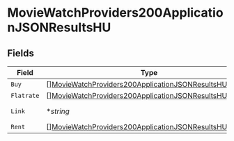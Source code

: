# MovieWatchProviders200ApplicationJSONResultsHU


## Fields

| Field                                                                                                                                         | Type                                                                                                                                          | Required                                                                                                                                      | Description                                                                                                                                   | Example                                                                                                                                       |
| --------------------------------------------------------------------------------------------------------------------------------------------- | --------------------------------------------------------------------------------------------------------------------------------------------- | --------------------------------------------------------------------------------------------------------------------------------------------- | --------------------------------------------------------------------------------------------------------------------------------------------- | --------------------------------------------------------------------------------------------------------------------------------------------- |
| `Buy`                                                                                                                                         | [][MovieWatchProviders200ApplicationJSONResultsHUBuy](../../models/operations/moviewatchproviders200applicationjsonresultshubuy.md)           | :heavy_minus_sign:                                                                                                                            | N/A                                                                                                                                           |                                                                                                                                               |
| `Flatrate`                                                                                                                                    | [][MovieWatchProviders200ApplicationJSONResultsHUFlatrate](../../models/operations/moviewatchproviders200applicationjsonresultshuflatrate.md) | :heavy_minus_sign:                                                                                                                            | N/A                                                                                                                                           |                                                                                                                                               |
| `Link`                                                                                                                                        | **string*                                                                                                                                     | :heavy_minus_sign:                                                                                                                            | N/A                                                                                                                                           | https://www.themoviedb.org/movie/550-fight-club/watch?locale=HU                                                                               |
| `Rent`                                                                                                                                        | [][MovieWatchProviders200ApplicationJSONResultsHURent](../../models/operations/moviewatchproviders200applicationjsonresultshurent.md)         | :heavy_minus_sign:                                                                                                                            | N/A                                                                                                                                           |                                                                                                                                               |